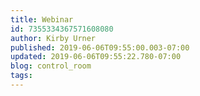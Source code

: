 ```yaml
---
title: Webinar
id: 7355334367571608080
author: Kirby Urner
published: 2019-06-06T09:55:00.003-07:00
updated: 2019-06-06T09:55:22.780-07:00
blog: control_room
tags: 
---
```


